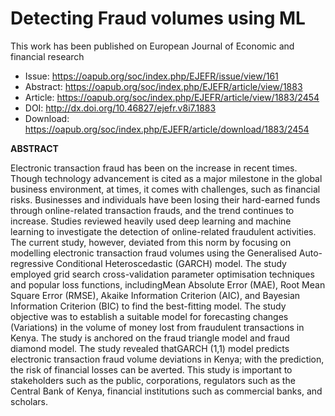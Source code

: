 # Detecting Fraud volumes using ML

This work has been published on European Journal of Economic and financial research

- Issue: https://oapub.org/soc/index.php/EJEFR/issue/view/161
- Abstract: https://oapub.org/soc/index.php/EJEFR/article/view/1883
- Article: https://oapub.org/soc/index.php/EJEFR/article/view/1883/2454
- DOI: http://dx.doi.org/10.46827/ejefr.v8i7.1883
- Download: https://oapub.org/soc/index.php/EJEFR/article/download/1883/2454


**ABSTRACT**

Electronic transaction fraud has been on the increase in recent times. Though technology advancement is cited as a major milestone in the global business environment, at times, it comes with challenges, such as financial risks. Businesses and individuals have been losing their hard-earned funds through online-related transaction frauds, and the trend continues to increase. Studies reviewed heavily used deep learning and machine learning to  investigate  the  detection  of  online-related  fraudulent  activities.  The  current  study, however, deviated from this norm by focusing on modelling electronic transaction fraud volumes using the Generalised Auto-regressive Conditional Heteroscedastic (GARCH) model.   The   study   employed   grid   search   cross-validation   parameter   optimisation techniques  and  popular  loss  functions,  includingMean  Absolute  Error  (MAE),  Root Mean   Square   Error   (RMSE),   Akaike   Information   Criterion   (AIC),   and   Bayesian Information  Criterion  (BIC)  to  find  the  best-fitting  model.  The  study  objective  was  to establish a suitable model for forecasting changes (Variations) in the volume of money lost from fraudulent transactions in Kenya. The study is anchored on the fraud triangle model and fraud diamond model. The study revealed thatGARCH (1,1) model predicts electronic transaction fraud volume deviations in Kenya; with the prediction, the risk of financial losses can be averted. This study is important to stakeholders such as the public, corporations, regulators such as the Central Bank of Kenya, financial institutions such as commercial banks, and scholars.
